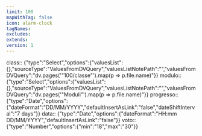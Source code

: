 ```yaml
---
limit: 100
mapWithTag: false
icon: alarm-clock
tagNames: 
excludes: 
extends: 
version: 1
---
```

class:: {"type":"Select","options":{"valuesList":{},"sourceType":"ValuesFromDVQuery","valuesListNotePath":"","valuesFromDVQuery":"dv.pages('\"100/classe\"').map(p => p.file.name)"}}
modulo:: {"type":"Select","options":{"valuesList":{},"sourceType":"ValuesFromDVQuery","valuesListNotePath":"","valuesFromDVQuery":"dv.pages('\"Moduli\"').map(p => p.file.name)"}}
progresso:: {"type":"Date","options":{"dateFormat":"DD/MM/YYYY","defaultInsertAsLink":"false","dateShiftInterval":"7 days"}}
data:: {"type":"Date","options":{"dateFormat":"HH:mm DD/MM/YYYY","defaultInsertAsLink":"false"}}
voto:: {"type":"Number","options":{"min":"18","max":"30"}}